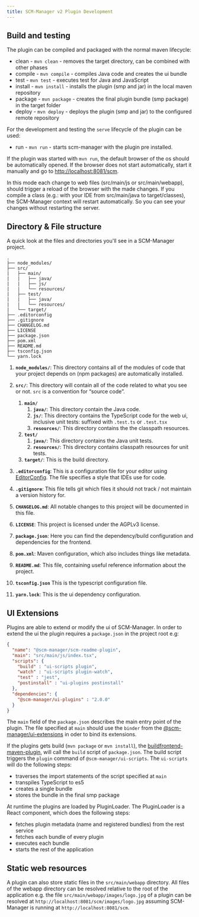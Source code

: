 ```yaml
---
title: SCM-Manager v2 Plugin Development
---
```


## Build and testing

The plugin can be compiled and packaged with the normal maven lifecycle:

* clean - `mvn clean` - removes the target directory, can be combined with other phases
* compile - `mvn compile` - compiles Java code and creates the ui bundle
* test - `mvn test` - executes test for Java and JavaScript
* install - `mvn install` - installs the plugin (smp and jar) in the local maven repository
* package - `mvn package` - creates the final plugin bundle (smp package) in the target folder
* deploy - `mvn deploy` - deploys the plugin (smp and jar) to the configured remote repository

For the development and testing the `serve` lifecycle of the plugin can be used:

* run - `mvn run` - starts scm-manager with the plugin pre installed.

If the plugin was started with `mvn run`, the default browser of the os should be automatically opened.
If the browser does not start automatically, start it manually and go to [http://localhost:8081/scm](http://localhost:8081/scm).

In this mode each change to web files (src/main/js or src/main/webapp), should trigger a reload of the browser with the made changes.
If you compile a class (e.g.: with your IDE from src/main/java to target/classes), 
the SCM-Manager context will restart automatically. So you can see your changes without restarting the server.

## Directory & File structure

A quick look at the files and directories you'll see in a SCM-Manager project.

    .
    ├── node_modules/
    ├── src/
    |   ├── main/
    |   |   ├── java/
    |   |   ├── js/
    |   |   └── resources/
    |   ├── test/
    |   |   ├── java/
    |   |   └── resources/
    |   └── target/
    ├── .editorconfig
    ├── .gitignore
    ├── CHANGELOG.md
    ├── LICENSE
    ├── package.json
    ├── pom.xml
    ├── README.md
    ├── tsconfig.json
    └── yarn.lock

1.  **`node_modules/`**: This directory contains all of the modules of code that your project depends on (npm packages) are automatically installed.

2.  **`src/`**: This directory will contain all of the code related to what you see or not. `src` is a convention for “source code”.
    1. **`main/`**
        1. **`java/`**: This directory contain the Java code.
        2. **`js/`**: This directory contains the TypeScript code for the web ui, inclusive unit tests: suffixed with `.test.ts` or `.test.tsx`
        3. **`resources/`**: This directory contains the the classpath resources.
    2. **`test/`**
        1. **`java/`**: This directory contains the Java unit tests.
        3. **`resources/`**: This directory contains classpath resources for unit tests.
    3. **`target/`**: This is the build directory.
    
3.  **`.editorconfig`**: This is a configuration file for your editor using [EditorConfig](https://editorconfig.org/). The file specifies a style that IDEs use for code.

4.  **`.gitignore`**: This file tells git which files it should not track / not maintain a version history for.

5.  **`CHANGELOG.md`**: All notable changes to this project will be documented in this file.

6.  **`LICENSE`**: This project is licensed under the AGPLv3 license.

7.  **`package.json`**: Here you can find the dependency/build configuration and dependencies for the frontend.

8.  **`pom.xml`**: Maven configuration, which also includes things like metadata.

9.  **`README.md`**: This file, containing useful reference information about the project.

10. **`tsconfig.json`** This is the typescript configuration file.

11. **`yarn.lock`**: This is the ui dependency configuration.

## UI Extensions

Plugins are able to extend or modify the ui of SCM-Manager.
In order to extend the ui the plugin requires a `package.json` in the project root e.g:

```json
{
  "name": "@scm-manager/scm-readme-plugin",
  "main": "src/main/js/index.tsx",
  "scripts": {
    "build" : "ui-scripts plugin",
    "watch" : "ui-scripts plugin-watch",
    "test" : "jest",
    "postinstall" : "ui-plugins postinstall"
  },
  "dependencies": {
    "@scm-manager/ui-plugins" : "2.0.0"
  }
}

```

The `main` field of the `package.json` describes the main entry point of the plugin.
The file specified at `main` should use the `binder` from the [@scm-manager/ui-extensions](../../ui-extensions) in oder to bind its extensions.

If the plugins gets build (`mvn package` or `mvn install`), the [buildfrontend-maven-plugin](https://github.com/sdorra/buildfrontend-maven-plugin), will call the `build` script of `package.json`.
The build script triggers the `plugin` command of `@scm-manager/ui-scripts`.
The `ui-scripts` will do the following steps:

* traverses the import statements of the script specified at `main`
* transpiles TypeScript to es5
* creates a single bundle
* stores the bundle in the final smp package

At runtime the plugins are loaded by PluginLoader. The PluginLoader is a React component, which does the following steps:

* fetches plugin metadata (name and registered bundles) from the rest service
* fetches each bundle of every plugin
* executes each bundle
* starts the rest of the application

## Static web resources

A plugin can also store static files in the `src/main/webapp` directory. 
All files of the webapp directory can be resolved relative to the root of the application e.g. the file 
`src/main/webapp/images/logo.jpg` of a plugin can be resolved at `http://localhost:8081/scm/images/logo.jpg`
assuming SCM-Manager is running at `http://localhost:8081/scm`.
